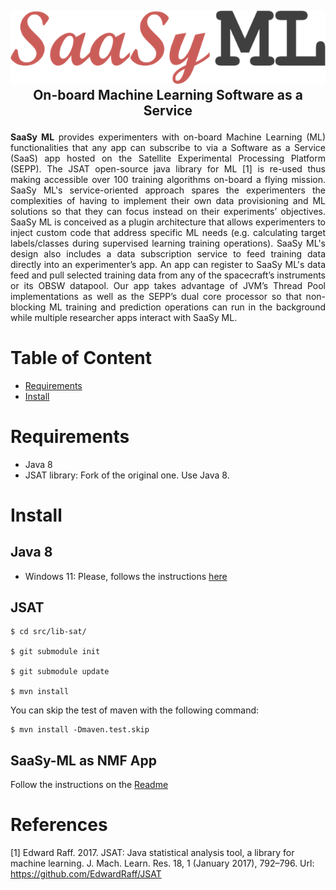 <h2>
    <p align="center">
        <img src="img/logo.png" /></br>
        On-board Machine Learning Software as a Service
    </p>
</h2>


<p align="justify">
<strong>SaaSy ML</strong> provides experimenters with on-board Machine Learning (ML) functionalities that any app can subscribe to via a Software as a Service (SaaS) app hosted on the Satellite Experimental Processing Platform (SEPP). The JSAT open-source java library for ML [1] is re-used thus making accessible over 100 training algorithms on-board a flying mission. SaaSy ML's service-oriented approach spares the experimenters the complexities of having to implement their own data provisioning and ML solutions so that they can focus instead on their experiments’ objectives. SaaSy ML is conceived as a plugin architecture that allows experimenters to inject custom code that address specific ML needs (e.g. calculating target labels/classes during supervised learning training operations). SaaSy ML's design also includes a data subscription service to feed training data directly into an experimenter’s app. An app can register to SaaSy ML's data feed and pull selected training data from any of the spacecraft’s instruments or its OBSW datapool. Our app takes advantage of JVM’s Thread Pool implementations as well as the SEPP’s dual core processor so that non-blocking ML training and prediction operations can run in the background while multiple researcher apps interact with SaaSy ML.
</p>

# Table of Content

- [Requirements](#requirements)
- [Install](#install)

# Requirements

- Java 8
- JSAT library: Fork of the original one. Use Java 8.

# Install

## Java 8

- Windows 11: Please, follows the instructions [here](https://www.techruzz.com/blog/how-to-download-and-install-java-jdk-8-on-windows-11)

## JSAT 

    $ cd src/lib-sat/
    
    $ git submodule init
    
    $ git submodule update
    
    $ mvn install

You can skip the test of maven with the following command:

    $ mvn install -Dmaven.test.skip

## SaaSy-ML as NMF App

Follow the instructions on the [Readme](src/saasy-ml-app/README.md)

# References

[1] Edward Raff. 2017. JSAT: Java statistical analysis tool, a library for machine learning. J. Mach. Learn. Res. 18, 1 (January 2017), 792–796. Url: https://github.com/EdwardRaff/JSAT
